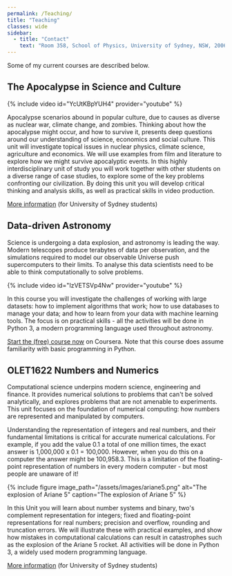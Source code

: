 ```yaml
---
permalink: /Teaching/
title: "Teaching"
classes: wide
sidebar:
  - title: "Contact"
    text: "Room 358, School of Physics, University of Sydney, NSW, 2006"
---
```


Some of my current courses are described below.

## The Apocalypse in Science and Culture

{% include video id="YcUtKBpYUH4" provider="youtube" %}

Apocalypse scenarios abound in popular culture, due to causes as diverse as nuclear war, climate change, and zombies. Thinking about how the apocalypse might occur, and how to survive it, presents deep questions around our understanding of science, economics and social culture. This unit will investigate topical issues in nuclear physics, climate science, agriculture and economics. We will use examples from film and literature to explore how we might survive apocalyptic events. In this highly interdisciplinary unit of study you will work together with other students on a diverse range of case studies, to explore some of the key problems confronting our civilization. By doing this unit you will develop critical thinking and analysis skills, as well as practical skills in video production.

[More information](https://www.sydney.edu.au/units/OLES1602) (for University of Sydney students)


## Data-driven Astronomy

Science is undergoing a data explosion, and astronomy is leading the way.
Modern telescopes produce terabytes of data per observation, and the
simulations required to model our observable Universe push supercomputers
to their limits. To analyse this data scientists need to be able to think
computationally to solve problems.

{% include video id="IzVETSVp4Nw" provider="youtube" %}

In this course you will investigate the challenges of working with large datasets: how to implement algorithms that work; how to use databases to manage your data; and how to learn from your data with machine learning tools. The focus is on practical skills - all the activities will be done in Python 3, a modern programming language used throughout astronomy.


[Start the (free) course now](https://www.coursera.org/learn/data-driven-astronomy) on Coursera. Note that this course does assume familiarity with basic programming in Python.



## OLET1622 Numbers and Numerics

Computational science underpins modern science, engineering and finance.
It provides numerical solutions to problems that can't be solved
analytically, and explores problems that are not amenable to experiments.
This unit focuses on the foundation of numerical computing: how numbers
are represented and manipulated by computers.

Understanding the representation of integers and real numbers, and their
fundamental limitations is critical for accurate numerical calculations.
For example, if you add the value 0.1 a total of one million times, the
exact answer is 1,000,000 x 0.1 = 100,000. However, when you do this on
a computer the answer might be 100,958.3. This is a limitation of the
floating-point representation of numbers in every modern computer - but
most people are unaware of it!

{% include figure image_path="/assets/images/ariane5.png" alt="The explosion of Ariane 5" caption="The explosion of Ariane 5" %}

In this Unit you will learn about number systems and binary, two's complement representation for integers; fixed and floating-point representations for real numbers; precision and overflow, rounding and truncation errors. We will illustrate these with practical examples, and show how mistakes in computational calculations can result in catastrophes such as the explosion of the Ariane 5 rocket. All activities will be done in Python 3, a widely used modern programming language.

[More information](https://sydney.edu.au/courses/units-of-study/2018/olet/olet1622.html) (for University of Sydney students)
